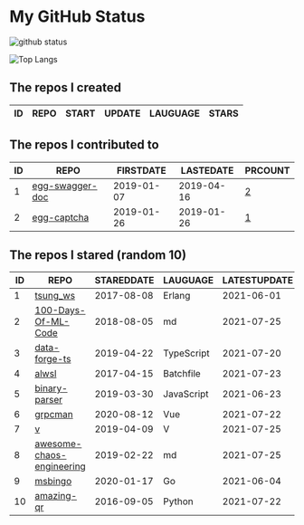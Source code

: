# My GitHub Status

<img src="https://github-readme-stats-1.yihong0618.vercel.app/api?username=jc-lathander&show_icons=true&&&hide_title=true&count_private=true" alt="github status" />

![Top Langs](https://github-readme-stats-1.yihong0618.vercel.app/api/top-langs/?username=jc-lathander&layout=compact)

<!--START_SECTION:my_github-->
## The repos I created
| ID | REPO | START | UPDATE | LAUGUAGE | STARS |
|----|------|-------|--------|----------|-------|

## The repos I contributed to
| ID |                                REPO                                | FIRSTDATE  | LASTEDATE  |                                          PRCOUNT                                           |
|----|--------------------------------------------------------------------|------------|------------|--------------------------------------------------------------------------------------------|
|  1 | [egg-swagger-doc](https://github.com/Yanshijie-EL/egg-swagger-doc) | 2019-01-07 | 2019-04-16 | [2](https://github.com/Yanshijie-EL/egg-swagger-doc/pulls?q=is%3Apr+author%3Ajc-lathander) |
|  2 | [egg-captcha](https://github.com/Raoul1996/egg-captcha)            | 2019-01-26 | 2019-01-26 | [1](https://github.com/Raoul1996/egg-captcha/pulls?q=is%3Apr+author%3Ajc-lathander)        |

## The repos I stared (random 10)
| ID |                                        REPO                                         | STAREDDATE |  LAUGUAGE  | LATESTUPDATE |
|----|-------------------------------------------------------------------------------------|------------|------------|--------------|
|  1 | [tsung_ws](https://github.com/wulczer/tsung_ws)                                     | 2017-08-08 | Erlang     | 2021-06-01   |
|  2 | [100-Days-Of-ML-Code](https://github.com/Avik-Jain/100-Days-Of-ML-Code)             | 2018-08-05 | md         | 2021-07-25   |
|  3 | [data-forge-ts](https://github.com/data-forge/data-forge-ts)                        | 2019-04-22 | TypeScript | 2021-07-20   |
|  4 | [alwsl](https://github.com/alwsl/alwsl)                                             | 2017-04-15 | Batchfile  | 2021-07-23   |
|  5 | [binary-parser](https://github.com/Ericbla/binary-parser)                           | 2019-03-30 | JavaScript | 2021-06-23   |
|  6 | [grpcman](https://github.com/grpcman/grpcman)                                       | 2020-08-12 | Vue        | 2021-07-22   |
|  7 | [v](https://github.com/vlang/v)                                                     | 2019-04-09 | V          | 2021-07-25   |
|  8 | [awesome-chaos-engineering](https://github.com/dastergon/awesome-chaos-engineering) | 2019-02-22 | md         | 2021-07-25   |
|  9 | [msbingo](https://github.com/khoad/msbingo)                                         | 2020-01-17 | Go         | 2021-06-04   |
| 10 | [amazing-qr](https://github.com/x-hw/amazing-qr)                                    | 2016-09-05 | Python     | 2021-07-22   |

<!--END_SECTION:my_github-->
